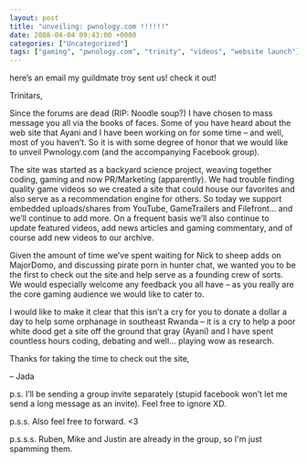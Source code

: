 ```yaml
---
layout: post
title: "unveiling: pwnology.com !!!!!!"
date: 2008-04-04 09:43:00 +0000
categories: ["Uncategorized"]
tags: ["gaming", "pwnology.com", "trinity", "videos", "website launch"]
---
```


here’s an email my guildmate troy sent us! check it out!

Trinitars,

Since the forums are dead (RIP: Noodle soup?) I have chosen to mass message you all via the books of faces. Some of you have heard about the web site that Ayani and I have been working on for some time – and well, most of you haven’t. So it is with some degree of honor that we would like to unveil Pwnology.com (and the accompanying Facebook group).

The site was started as a backyard science project, weaving together coding, gaming and now PR/Marketing (apparently). We had trouble finding quality game videos so we created a site that could house our favorites and also serve as a recommendation engine for others. So today we support embedded uploads/shares from YouTube, GameTrailers and Filefront… and we’ll continue to add more. On a frequent basis we’ll also continue to update featured videos, add news articles and gaming commentary, and of course add new videos to our archive.

Given the amount of time we’ve spent waiting for Nick to sheep adds on MajorDomo, and discussing pirate porn in hunter chat, we wanted you to be the first to check out the site and help serve as a founding crew of sorts. We would especially welcome any feedback you all have – as you really are the core gaming audience we would like to cater to.

I would like to make it clear that this isn’t a cry for you to donate a dollar a day to help some orphanage in southeast Rwanda – it is a cry to help a poor white dood get a site off the ground that gray (Ayani) and I have spent countless hours coding, debating and well… playing wow as research.

Thanks for taking the time to check out the site,

– Jada

p.s. I’ll be sending a group invite separately (stupid facebook won’t let me send a long message as an invite). Feel free to ignore XD.

p.s.s. Also feel free to forward. <3

p.s.s.s. Ruben, Mike and Justin are already in the group, so I'm just spamming them.